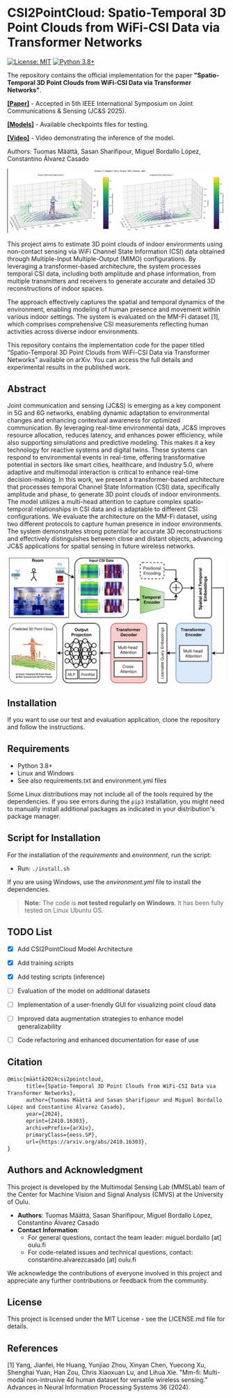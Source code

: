 # CSI2PointCloud: Spatio-Temporal 3D Point Clouds from WiFi-CSI Data via Transformer Networks
[![License: MIT](https://img.shields.io/badge/License-MIT-yellow.svg)](https://opensource.org/licenses/MIT)
[![Python 3.8+](https://img.shields.io/badge/python-3.8+-green.svg)](https://www.python.org/downloads/release/python-380/)

The repository contains the official implementation for the paper **"Spatio-Temporal 3D Point Clouds from WiFi-CSI Data via Transformer Networks"**.

[**[Paper]**](https://arxiv.org/abs/2410.16303) - Accepted in 5th IEEE International Symposium on Joint Communications & Sensing (JC&S 2025).

[**[Models]**](https://drive.google.com/drive/folders/1U9hMGtMoQWgP_Obi5k1Vts_WbEHi85Vi?usp=sharing) - Available checkpoints files for testing.

[**[Video]**](https://www.youtube.com/watch?v=vH6PyjHoH-w) - Video demonstrating the inference of the model.

Authors: Tuomas Määttä, Sasan Sharifipour, Miguel Bordallo López, Constantino Álvarez Casado


![cover](docs/images/prediction_subject_split.jpg)

This project aims to estimate 3D point clouds of indoor environments using non-contact sensing via WiFi Channel State Information (CSI)
data obtained through Multiple-Input Multiple-Output (MIMO) configurations. By leveraging a transformer-based architecture, 
the system processes temporal CSI data, including both amplitude and phase information, from multiple transmitters and receivers 
to generate accurate and detailed 3D reconstructions of indoor spaces.

The approach effectively captures the spatial and temporal dynamics of the environment, enabling modeling of human presence 
and movement within various indoor settings. The system is evaluated on the MM-Fi dataset [1], which comprises comprehensive CSI 
measurements reflecting human activities across diverse indoor environments.

This repository contains the implementation code for the paper titled “Spatio-Temporal 3D Point Clouds from WiFi-CSI Data via Transformer Networks” available on arXiv. 
You can access the full details and experimental results in the published work.



## Abstract
Joint communication and sensing (JC&S) is emerging as a key component in 5G and 6G networks, enabling dynamic adaptation 
to environmental changes and enhancing contextual awareness for optimized communication. By leveraging real-time environmental 
data, JC&S improves resource allocation, reduces latency, and enhances power efficiency, while also supporting simulations 
and predictive modeling. This makes it a key technology for reactive systems and digital twins. These systems can respond 
to environmental events in real-time, offering transformative potential in sectors like smart cities, healthcare, 
and Industry 5.0, where adaptive and multimodal interaction is critical to enhance real-time decision-making. 
In this work, we present a transformer-based architecture that processes temporal Channel State Information (CSI) data, 
specifically amplitude and phase, to generate 3D point clouds of indoor environments. The model utilizes a multi-head 
attention to capture complex spatio-temporal relationships in CSI data and is adaptable to different CSI configurations. 
We evaluate the architecture on the MM-Fi dataset, using two different protocols to capture human presence in indoor 
environments. The system demonstrates strong potential for accurate 3D reconstructions and effectively distinguishes 
between close and distant objects, advancing JC&S applications for spatial sensing in future wireless networks. 


![arch](docs/images/csi2pc_arch_v5.jpg)

## Installation
If you want to use our test and evaluation application, clone the repository and follow the instructions.

## Requirements
* Python 3.8+
* Linux and Windows
* See also requirements.txt and environment.yml files

Some Linux distributions may not include all of the tools required by the dependencies. If you see errors during the `pip3` installation, you might need to manually install additional packages as indicated in your distribution's package manager.

## Script for Installation
For the installation of the _requirements_ and _environment_, run the script:
* Run: `./install.sh`

If you are using Windows, use the _environment.yml_ file to install the dependencies.

> **Note:** The code is **not tested regularly on Windows**. It has been fully tested on Linux Ubuntu OS.

## TODO List
 - [X] Add CSI2PointCloud Model Architecture
 - [X] Add training scripts
 - [X] Add testing scripts (inference)
 - [ ] Evaluation of the model on additional datasets
 - [ ] Implementation of a user-friendly GUI for visualizing point cloud data
 - [ ] Improved data augmentation strategies to enhance model generalizability
 - [ ] Code refactoring and enhanced documentation for ease of use


##  Citation
```
@misc{määttä2024csi2pointcloud,
      title={Spatio-Temporal 3D Point Clouds from WiFi-CSI Data via Transformer Networks}, 
      author={Tuomas Määttä and Sasan Sharifipour and Miguel Bordallo López and Constantino Álvarez Casado},
      year={2024},
      eprint={2410.16303},
      archivePrefix={arXiv},
      primaryClass={eess.SP},
      url={https://arxiv.org/abs/2410.16303}, 
}
```

## Authors and Acknowledgment
This project is developed by the Multimodal Sensing Lab (MMSLab) team of the Center for Machine Vision and Signal Analysis (CMVS) 
at the University of Oulu.
* **Authors**: Tuomas Määttä, Sasan Sharifipour, Miguel Bordallo López, Constantino Álvarez Casado
* **Contact Information**: 
  * For general questions, contact the team leader: miguel.bordallo [at] oulu.fi
  * For code-related issues and technical questions, contact: constantino.alvarezcasado [at] oulu.fi

We acknowledge the contributions of everyone involved in this project and appreciate any further contributions or feedback from the community.

## License
This project is licensed under the MIT License - see the LICENSE.md file for details.

## References
[1] Yang, Jianfei, He Huang, Yunjiao Zhou, Xinyan Chen, Yuecong Xu, Shenghai Yuan, Han Zou, Chris Xiaoxuan Lu, and Lihua Xie. "Mm-fi: Multi-modal non-intrusive 4d human dataset for versatile wireless sensing." Advances in Neural Information Processing Systems 36 (2024).